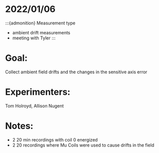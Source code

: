 # 2022/01/06

:::{admonition} Measurement type
- ambient drift measurements
- meeting with Tyler
:::

# Goal:
Collect ambient field drifts and the changes in the sensitive axis error

# Experimenters:
Tom Holroyd, Allison Nugent

# Notes:
- 2 20 min recordings with coil 0 energized
- 2 20 recordings where Mu Coils were used to cause drifts in the field
    

